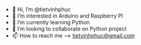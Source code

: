 - 👋 Hi, I’m @tietvinhphuc
- 👀 I’m interested in Arduino and Raspberry PI
- 🌱 I’m currently learning Python
- 💞️ I’m looking to collaborate on Python project 
- 📫 How to reach me --> tietvinhphuc@gmail.com

<!---
tietvinhphuc/tietvinhphuc is a ✨ special ✨ repository because its `README.md` (this file) appears on your GitHub profile.
You can click the Preview link to take a look at your changes.
--->

